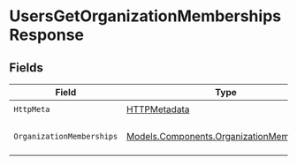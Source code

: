 # UsersGetOrganizationMembershipsResponse


## Fields

| Field                                                                                           | Type                                                                                            | Required                                                                                        | Description                                                                                     |
| ----------------------------------------------------------------------------------------------- | ----------------------------------------------------------------------------------------------- | ----------------------------------------------------------------------------------------------- | ----------------------------------------------------------------------------------------------- |
| `HttpMeta`                                                                                      | [HTTPMetadata](../../Models/Components/HTTPMetadata.md)                                         | :heavy_check_mark:                                                                              | N/A                                                                                             |
| `OrganizationMemberships`                                                                       | [Models.Components.OrganizationMemberships](../../Models/Components/OrganizationMemberships.md) | :heavy_minus_sign:                                                                              | A list of organization memberships                                                              |